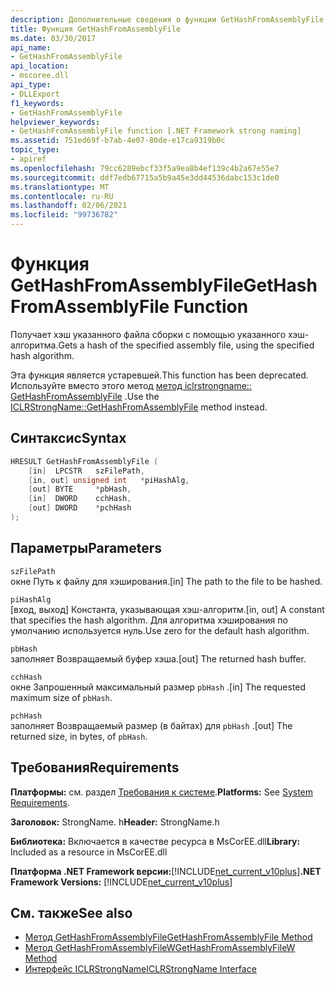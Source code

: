 ```yaml
---
description: Дополнительные сведения о функции GetHashFromAssemblyFile
title: Функция GetHashFromAssemblyFile
ms.date: 03/30/2017
api_name:
- GetHashFromAssemblyFile
api_location:
- mscoree.dll
api_type:
- DLLExport
f1_keywords:
- GetHashFromAssemblyFile
helpviewer_keywords:
- GetHashFromAssemblyFile function [.NET Framework strong naming]
ms.assetid: 751ed69f-b7ab-4e07-80de-e17ca9319b0c
topic_type:
- apiref
ms.openlocfilehash: 79cc6289ebcf33f5a9ea8b4ef139c4b2a67e55e7
ms.sourcegitcommit: ddf7edb67715a5b9a45e3dd44536dabc153c1de0
ms.translationtype: MT
ms.contentlocale: ru-RU
ms.lasthandoff: 02/06/2021
ms.locfileid: "99736782"
---
```

# <a name="gethashfromassemblyfile-function"></a><span data-ttu-id="2760d-103">Функция GetHashFromAssemblyFile</span><span class="sxs-lookup"><span data-stu-id="2760d-103">GetHashFromAssemblyFile Function</span></span>

<span data-ttu-id="2760d-104">Получает хэш указанного файла сборки с помощью указанного хэш-алгоритма.</span><span class="sxs-lookup"><span data-stu-id="2760d-104">Gets a hash of the specified assembly file, using the specified hash algorithm.</span></span>  
  
 <span data-ttu-id="2760d-105">Эта функция является устаревшей.</span><span class="sxs-lookup"><span data-stu-id="2760d-105">This function has been deprecated.</span></span> <span data-ttu-id="2760d-106">Используйте вместо этого метод [метод iclrstrongname:: GetHashFromAssemblyFile](../hosting/iclrstrongname-gethashfromassemblyfile-method.md) .</span><span class="sxs-lookup"><span data-stu-id="2760d-106">Use the [ICLRStrongName::GetHashFromAssemblyFile](../hosting/iclrstrongname-gethashfromassemblyfile-method.md) method instead.</span></span>  
  
## <a name="syntax"></a><span data-ttu-id="2760d-107">Синтаксис</span><span class="sxs-lookup"><span data-stu-id="2760d-107">Syntax</span></span>  
  
```cpp  
HRESULT GetHashFromAssemblyFile (  
    [in]  LPCSTR   szFilePath,  
    [in, out] unsigned int   *piHashAlg,  
    [out] BYTE     *pbHash,  
    [in]  DWORD    cchHash,  
    [out] DWORD    *pchHash  
);  
```  
  
## <a name="parameters"></a><span data-ttu-id="2760d-108">Параметры</span><span class="sxs-lookup"><span data-stu-id="2760d-108">Parameters</span></span>  

 `szFilePath`  
 <span data-ttu-id="2760d-109">окне Путь к файлу для хэширования.</span><span class="sxs-lookup"><span data-stu-id="2760d-109">[in] The path to the file to be hashed.</span></span>  
  
 `piHashAlg`  
 <span data-ttu-id="2760d-110">[вход, выход] Константа, указывающая хэш-алгоритм.</span><span class="sxs-lookup"><span data-stu-id="2760d-110">[in, out] A constant that specifies the hash algorithm.</span></span> <span data-ttu-id="2760d-111">Для алгоритма хэширования по умолчанию используется нуль.</span><span class="sxs-lookup"><span data-stu-id="2760d-111">Use zero for the default hash algorithm.</span></span>  
  
 `pbHash`  
 <span data-ttu-id="2760d-112">заполняет Возвращаемый буфер хэша.</span><span class="sxs-lookup"><span data-stu-id="2760d-112">[out] The returned hash buffer.</span></span>  
  
 `cchHash`  
 <span data-ttu-id="2760d-113">окне Запрошенный максимальный размер `pbHash` .</span><span class="sxs-lookup"><span data-stu-id="2760d-113">[in] The requested maximum size of `pbHash`.</span></span>  
  
 `pchHash`  
 <span data-ttu-id="2760d-114">заполняет Возвращаемый размер (в байтах) для `pbHash` .</span><span class="sxs-lookup"><span data-stu-id="2760d-114">[out] The returned size, in bytes, of `pbHash`.</span></span>  
  
## <a name="requirements"></a><span data-ttu-id="2760d-115">Требования</span><span class="sxs-lookup"><span data-stu-id="2760d-115">Requirements</span></span>  

 <span data-ttu-id="2760d-116">**Платформы:** см. раздел [Требования к системе](../../get-started/system-requirements.md).</span><span class="sxs-lookup"><span data-stu-id="2760d-116">**Platforms:** See [System Requirements](../../get-started/system-requirements.md).</span></span>  
  
 <span data-ttu-id="2760d-117">**Заголовок:** StrongName. h</span><span class="sxs-lookup"><span data-stu-id="2760d-117">**Header:** StrongName.h</span></span>  
  
 <span data-ttu-id="2760d-118">**Библиотека:** Включается в качестве ресурса в MsCorEE.dll</span><span class="sxs-lookup"><span data-stu-id="2760d-118">**Library:** Included as a resource in MsCorEE.dll</span></span>  
  
 <span data-ttu-id="2760d-119">**Платформа .NET Framework версии:**[!INCLUDE[net_current_v10plus](../../../../includes/net-current-v10plus-md.md)]</span><span class="sxs-lookup"><span data-stu-id="2760d-119">**.NET Framework Versions:** [!INCLUDE[net_current_v10plus](../../../../includes/net-current-v10plus-md.md)]</span></span>  
  
## <a name="see-also"></a><span data-ttu-id="2760d-120">См. также</span><span class="sxs-lookup"><span data-stu-id="2760d-120">See also</span></span>

- [<span data-ttu-id="2760d-121">Метод GetHashFromAssemblyFile</span><span class="sxs-lookup"><span data-stu-id="2760d-121">GetHashFromAssemblyFile Method</span></span>](../hosting/iclrstrongname-gethashfromassemblyfile-method.md)
- [<span data-ttu-id="2760d-122">Метод GetHashFromAssemblyFileW</span><span class="sxs-lookup"><span data-stu-id="2760d-122">GetHashFromAssemblyFileW Method</span></span>](../hosting/iclrstrongname-gethashfromassemblyfilew-method.md)
- [<span data-ttu-id="2760d-123">Интерфейс ICLRStrongName</span><span class="sxs-lookup"><span data-stu-id="2760d-123">ICLRStrongName Interface</span></span>](../hosting/iclrstrongname-interface.md)
